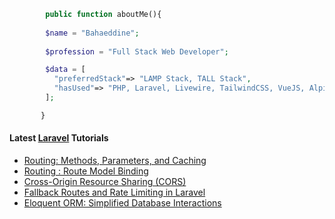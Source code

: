 ```php
        public function aboutMe(){  
        
        $name = "Bahaeddine";
        
        $profession = "Full Stack Web Developer";

        $data = [
          "preferredStack"=> "LAMP Stack, TALL Stack",
          "hasUsed"=> "PHP, Laravel, Livewire, TailwindCSS, VueJS, AlpineJS"
        ];

       }
```
#### Latest [Laravel](https://aliendev.org) Tutorials

- [Routing: Methods, Parameters, and Caching](https://aliendev.org/blog/post/routing-methods-parameters-and-caching)
- [Routing : Route Model Binding](https://aliendev.org/blog/post/routing-route-model-binding)
- [Cross-Origin Resource Sharing (CORS)](https://aliendev.org/blog/post/cross-origin-resource-sharing-cors)
- [Fallback Routes and Rate Limiting in Laravel](https://aliendev.org/blog/post/fallback-routes-and-rate-limiting-in-laravel)
- [Eloquent ORM: Simplified Database Interactions](https://aliendev.org/blog/post/eloquent-orm-simplified-database-interactions)
